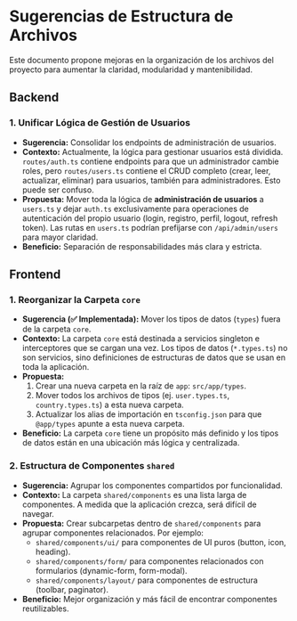 # Sugerencias de Estructura de Archivos

Este documento propone mejoras en la organización de los archivos del proyecto para aumentar la claridad, modularidad y mantenibilidad.

## Backend

### 1. Unificar Lógica de Gestión de Usuarios

-   **Sugerencia:** Consolidar los endpoints de administración de usuarios.
-   **Contexto:** Actualmente, la lógica para gestionar usuarios está dividida. `routes/auth.ts` contiene endpoints para que un administrador cambie roles, pero `routes/users.ts` contiene el CRUD completo (crear, leer, actualizar, eliminar) para usuarios, también para administradores. Esto puede ser confuso.
-   **Propuesta:** Mover toda la lógica de **administración de usuarios** a `users.ts` y dejar `auth.ts` exclusivamente para operaciones de autenticación del propio usuario (login, registro, perfil, logout, refresh token). Las rutas en `users.ts` podrían prefijarse con `/api/admin/users` para mayor claridad.
-   **Beneficio:** Separación de responsabilidades más clara y estricta.

## Frontend

### 1. Reorganizar la Carpeta `core`

-   **Sugerencia (✅ Implementada):** Mover los tipos de datos (`types`) fuera de la carpeta `core`.
-   **Contexto:** La carpeta `core` está destinada a servicios singleton e interceptores que se cargan una vez. Los tipos de datos (`*.types.ts`) no son servicios, sino definiciones de estructuras de datos que se usan en toda la aplicación.
-   **Propuesta:**
    1.  Crear una nueva carpeta en la raíz de `app`: `src/app/types`.
    2.  Mover todos los archivos de tipos (ej. `user.types.ts`, `country.types.ts`) a esta nueva carpeta.
    3.  Actualizar los alias de importación en `tsconfig.json` para que `@app/types` apunte a esta nueva carpeta.
-   **Beneficio:** La carpeta `core` tiene un propósito más definido y los tipos de datos están en una ubicación más lógica y centralizada.

### 2. Estructura de Componentes `shared`

-   **Sugerencia:** Agrupar los componentes compartidos por funcionalidad.
-   **Contexto:** La carpeta `shared/components` es una lista larga de componentes. A medida que la aplicación crezca, será difícil de navegar.
-   **Propuesta:** Crear subcarpetas dentro de `shared/components` para agrupar componentes relacionados. Por ejemplo:
    -   `shared/components/ui/` para componentes de UI puros (button, icon, heading).
    -   `shared/components/form/` para componentes relacionados con formularios (dynamic-form, form-modal).
    -   `shared/components/layout/` para componentes de estructura (toolbar, paginator).
-   **Beneficio:** Mejor organización y más fácil de encontrar componentes reutilizables.
